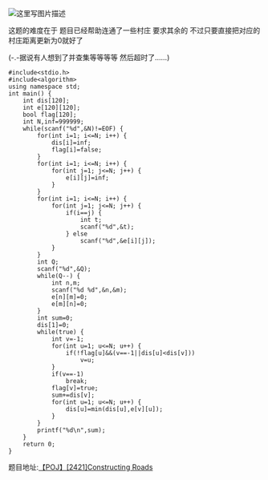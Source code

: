 ![这里写图片描述](http://img.blog.csdn.net/20160220051049509)

这题的难度在于
题目已经帮助连通了一些村庄
要求其余的
不过只要直接把对应的村庄距离更新为0就好了

(-.-据说有人想到了并查集等等等等 然后超时了……)

```
#include<stdio.h>
#include<algorithm>
using namespace std;
int main() {
	int dis[120];
	int e[120][120];
	bool flag[120];
	int N,inf=999999;
	while(scanf("%d",&N)!=EOF) {
		for(int i=1; i<=N; i++) {
			dis[i]=inf;
			flag[i]=false;
		}
		for(int i=1; i<=N; i++) {
			for(int j=1; j<=N; j++) {
				e[i][j]=inf;
			}
		}
		for(int i=1; i<=N; i++) {
			for(int j=1; j<=N; j++) {
				if(i==j) {
					int t;
					scanf("%d",&t);
				} else
					scanf("%d",&e[i][j]);
			}
		}
		int Q;
		scanf("%d",&Q);
		while(Q--) {
			int n,m;
			scanf("%d %d",&n,&m);
			e[n][m]=0;
			e[m][n]=0;
		}
		int sum=0;
		dis[1]=0;
		while(true) {
			int v=-1;
			for(int u=1; u<=N; u++) {
				if(!flag[u]&&(v==-1||dis[u]<dis[v]))
					v=u;
			}
			if(v==-1)
				break;
			flag[v]=true;
			sum+=dis[v];
			for(int u=1; u<=N; u++) {
				dis[u]=min(dis[u],e[v][u]);
			}
		}
		printf("%d\n",sum);
	}
	return 0;
}

```

题目地址:[【POJ】[2421]Constructing Roads](http://poj.org/problem?id=2421)